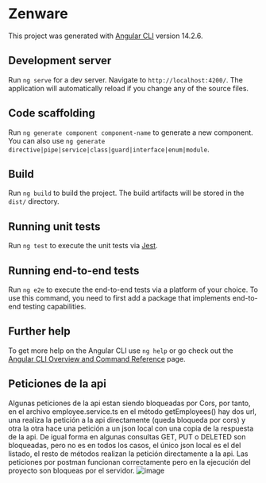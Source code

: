 # Zenware

This project was generated with [Angular CLI](https://github.com/angular/angular-cli) version 14.2.6.

## Development server

Run `ng serve` for a dev server. Navigate to `http://localhost:4200/`. The application will automatically reload if you change any of the source files.

## Code scaffolding

Run `ng generate component component-name` to generate a new component. You can also use `ng generate directive|pipe|service|class|guard|interface|enum|module`.

## Build

Run `ng build` to build the project. The build artifacts will be stored in the `dist/` directory.

## Running unit tests

Run `ng test` to execute the unit tests via [Jest](https://jestjs.io/).

## Running end-to-end tests

Run `ng e2e` to execute the end-to-end tests via a platform of your choice. To use this command, you need to first add a package that implements end-to-end testing capabilities.

## Further help

To get more help on the Angular CLI use `ng help` or go check out the [Angular CLI Overview and Command Reference](https://angular.io/cli) page.


## Peticiones de la api
Algunas peticiones de la api estan siendo bloqueadas por Cors, por tanto, en el archivo employee.service.ts en el método getEmployees() hay dos url, una realiza 
la petición a la api directamente (queda bloqueda por cors) y otra  la otra hace una petición a un json local con una copia de la respuesta de la api. 
De igual forma en algunas consultas GET, PUT o DELETED son bloqueadas, pero no es en todos los casos, el único json local es el del listado, el resto de métodos realizan la petición directamente a la api.
Las peticiones por postman funcionan correctamente pero en la ejecución del proyecto son bloqueas por el servidor.
![image](https://user-images.githubusercontent.com/60237802/211441769-08ddabc2-8edb-4184-bdf3-c019a6203bbc.png)

